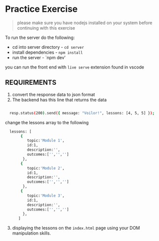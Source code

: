 # Practice Exercise
>
>please make sure you have nodejs installed on your system before continuing with this exercise

To run the server do the following:

- cd into server directory - `cd server`
- install dependencies - `npm install`
- run the server - `npm dev'

you can run the front end with `live serve` extension found in vscode

## REQUIREMENTS

1. convert the response data to json format
2. The backend has this line that returns the data
  
```bash

  resp.status(200).send({ message: "Voilor!", lessons: [4, 5, 5] });

```
  
change the lessons array to the following

```bash
  lessons: [
       {
          topic:'Module 1',
          id:1,
          description:'',
          outcomes:['','','']
        },
       {
          topic:'Module 2',
          id:1,
          description:'',
          outcomes:['','','']
        },
       {
          topic:'Module 3',
          id:1,
          description:'',
          outcomes:['','','']
        },
      ] 
```

3. displaying the lessons on the  `index.html` page using your DOM manipulation skills.
